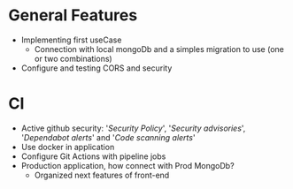 # General Features

- Implementing first useCase
  - Connection with local mongoDb and a simples migration to use (one or two combinations)
- Configure and testing CORS and security

# CI

- Active github security: '_Security Policy_', '_Security advisories_', '_Dependabot alerts_' and '_Code scanning alerts_'
- Use docker in application
- Configure Git Actions with pipeline jobs
- Production application, how connect with Prod MongoDb?
  - Organized next features of front-end
